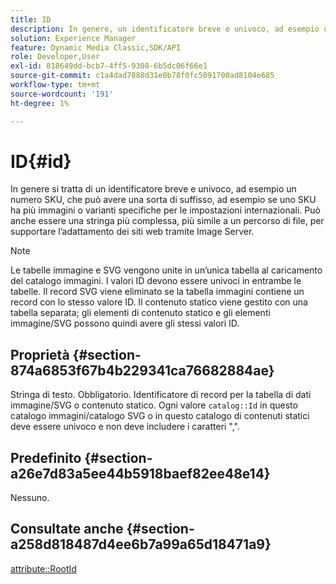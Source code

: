 ```yaml
---
title: ID
description: In genere, un identificatore breve e univoco, ad esempio un numero SKU, che può avere una sorta di suffisso, ad esempio se uno SKU ha più immagini o varianti specifiche per le impostazioni internazionali.
solution: Experience Manager
feature: Dynamic Media Classic,SDK/API
role: Developer,User
exl-id: 818649dd-bcb7-4ff5-9308-6b5dc06f66e1
source-git-commit: c1a4dad7888d31e0b78f0fc5091700ad8104e685
workflow-type: tm+mt
source-wordcount: '191'
ht-degree: 1%

---
```


# ID{#id}

In genere si tratta di un identificatore breve e univoco, ad esempio un numero SKU, che può avere una sorta di suffisso, ad esempio se uno SKU ha più immagini o varianti specifiche per le impostazioni internazionali. Può anche essere una stringa più complessa, più simile a un percorso di file, per supportare l’adattamento dei siti web tramite Image Server.

>[!NOTE]
>
>Le tabelle immagine e SVG vengono unite in un’unica tabella al caricamento del catalogo immagini. I valori ID devono essere univoci in entrambe le tabelle. Il record SVG viene eliminato se la tabella immagini contiene un record con lo stesso valore ID. Il contenuto statico viene gestito con una tabella separata; gli elementi di contenuto statico e gli elementi immagine/SVG possono quindi avere gli stessi valori ID.

## Proprietà {#section-874a6853f67b4b229341ca76682884ae}

Stringa di testo. Obbligatorio. Identificatore di record per la tabella di dati immagine/SVG o contenuto statico. Ogni valore `catalog::Id` in questo catalogo immagini/catalogo SVG o in questo catalogo di contenuti statici deve essere univoco e non deve includere i caratteri &quot;,&quot;.

## Predefinito {#section-a26e7d83a5ee44b5918baef82ee48e14}

Nessuno.

## Consultate anche {#section-a258d818487d4ee6b7a99a65d18471a9}

[attribute::RootId](../../../../../../is-api/image-catalog/image-serving-api-ref/c-image-catalog-reference/c-attributes-reference/r-rootid.md#reference-13653312925e4a08b90f99961d53f546)
